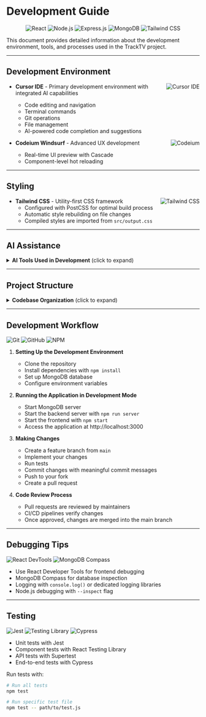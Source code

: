 # Development Guide

<p align="center">
  <img src="https://img.shields.io/badge/React-20232A?style=for-the-badge&logo=react&logoColor=61DAFB" alt="React" />
  <img src="https://img.shields.io/badge/Node.js-43853D?style=for-the-badge&logo=node.js&logoColor=white" alt="Node.js" />
  <img src="https://img.shields.io/badge/Express.js-404D59?style=for-the-badge&logo=express&logoColor=white" alt="Express.js" />
  <img src="https://img.shields.io/badge/MongoDB-4EA94B?style=for-the-badge&logo=mongodb&logoColor=white" alt="MongoDB" />
  <img src="https://img.shields.io/badge/Tailwind_CSS-38B2AC?style=for-the-badge&logo=tailwind-css&logoColor=white" alt="Tailwind CSS" />
</p>

This document provides detailed information about the development environment, tools, and processes used in the TrackTV project.

---

## Development Environment

- **Cursor IDE** <img src="https://img.shields.io/badge/Cursor-00A0E4?style=flat-square&logo=cursor&logoColor=white" alt="Cursor IDE" align="right" /> - Primary development environment with integrated AI capabilities
  - Code editing and navigation
  - Terminal commands
  - Git operations
  - File management
  - AI-powered code completion and suggestions

- **Codeium Windsurf** <img src="https://img.shields.io/badge/Codeium-09B6A2?style=flat-square&logo=codeium&logoColor=white" alt="Codeium" align="right" /> - Advanced UX development
  - Real-time UI preview with Cascade
  - Component-level hot reloading

---

## Styling

- **Tailwind CSS** <img src="https://img.shields.io/badge/Tailwind_CSS-38B2AC?style=flat-square&logo=tailwind-css&logoColor=white" alt="Tailwind CSS" align="right" /> - Utility-first CSS framework
  - Configured with PostCSS for optimal build process
  - Automatic style rebuilding on file changes
  - Compiled styles are imported from `src/output.css`

---

## AI Assistance

<details>
<summary><strong>AI Tools Used in Development</strong> (click to expand)</summary>

<p align="center">
  <img src="https://img.shields.io/badge/Claude_3.7-5849BE?style=for-the-badge&logoColor=white" alt="Claude" />
  <img src="https://img.shields.io/badge/OpenAI-412991?style=for-the-badge&logo=openai&logoColor=white" alt="OpenAI" />
  <img src="https://img.shields.io/badge/ChatGPT-74aa9c?style=for-the-badge&logo=openai&logoColor=white" alt="ChatGPT" />
  <img src="https://img.shields.io/badge/Gemini-8E75B2?style=for-the-badge&logo=google&logoColor=white" alt="Gemini" />
</p>

This project was intended to test new AI tools and hence was developed entirely using AI assistance through:

- **Claude 3.7 Sonnet** (Anthropic) <img src="https://img.shields.io/badge/Anthropic-5849BE?style=flat-square&logoColor=white" alt="Anthropic" align="right" /> - Primary development agent
  - Architecture design
  - Complex UI animations and transitions

- **OpenAI O1 Model** <img src="https://img.shields.io/badge/OpenAI-412991?style=flat-square&logo=openai&logoColor=white" alt="OpenAI" align="right" /> - Advanced debugging and optimization
  - Complex bug resolution
  - Performance optimization
  - State management improvements
  - Memory leak detection
  - Runtime analysis and suggestions

- **Claude 3.5 Sonnet** (Anthropic) <img src="https://img.shields.io/badge/Anthropic-5849BE?style=flat-square&logoColor=white" alt="Anthropic" align="right" /> - Initial development
  - Core feature implementation
  - Good balace of good coding and quick generation.

- **ChatGPT 4** (OpenAI) <img src="https://img.shields.io/badge/ChatGPT-74aa9c?style=flat-square&logo=openai&logoColor=white" alt="ChatGPT" align="right" /> - Branding and design
  - Application name
  - Logo design
  - Visual identity

- **Gemini 2.5 Pro** <img src="https://img.shields.io/badge/Gemini-8E75B2?style=flat-square&logo=google&logoColor=white" alt="Gemini" align="right" /> - Major backend refactoring and debugging
  - Refactoring of `proxy-server.js` into a modular structure and reorganizing project
  - Large context window for understanding the entire project scope during the complex refactoring process
  - Comprehensive review of commit history to verify and update the project changelog

All features, from initial setup to the latest enhancements, were implemented through AI pair programming, demonstrating the capabilities of modern AI assistants in full-stack development.
</details>

---

## Project Structure

<details>
<summary><strong>Codebase Organization</strong> (click to expand)</summary>

<img src="https://img.shields.io/badge/Architecture-Client_Server-blue?style=for-the-badge" alt="Architecture" />

The project follows a standard React frontend with Node.js/Express backend structure:

```
tv-tracker/
├── docs/                    # Documentation files
├── models/                  # Mongoose database models
├── public/                  # Static assets for React
├── server/                  # Backend server code
│   ├── config/              # Server configuration
│   ├── routes/              # API routes
│   └── utils/               # Utility functions
├── src/                     # React frontend code
│   ├── components/          # Reusable React components
│   ├── contexts/            # React context providers
│   ├── hooks/               # Custom React hooks
│   ├── pages/               # Page components
│   ├── services/            # API service functions
│   └── utils/               # Utility functions
├── .env                     # Environment variables
├── package.json             # Dependencies and scripts
├── proxy-server.js          # Main server entry point
└── tailwind.config.js       # Tailwind CSS configuration
```
</details>

---

## Development Workflow

<p align="left">
  <img src="https://img.shields.io/badge/git-%23F05033.svg?style=for-the-badge&logo=git&logoColor=white" alt="Git" />
  <img src="https://img.shields.io/badge/github-%23121011.svg?style=for-the-badge&logo=github&logoColor=white" alt="GitHub" />
  <img src="https://img.shields.io/badge/npm-%23CB3837.svg?style=for-the-badge&logo=npm&logoColor=white" alt="NPM" />
</p>

1. **Setting Up the Development Environment**
   - Clone the repository
   - Install dependencies with `npm install`
   - Set up MongoDB database
   - Configure environment variables

2. **Running the Application in Development Mode**
   - Start MongoDB server
   - Start the backend server with `npm run server`
   - Start the frontend with `npm start`
   - Access the application at http://localhost:3000

3. **Making Changes**
   - Create a feature branch from `main`
   - Implement your changes
   - Run tests
   - Commit changes with meaningful commit messages
   - Push to your fork
   - Create a pull request

4. **Code Review Process**
   - Pull requests are reviewed by maintainers
   - CI/CD pipelines verify changes
   - Once approved, changes are merged into the main branch

---

## Debugging Tips

<p align="left">
  <img src="https://img.shields.io/badge/React_DevTools-61DAFB?style=for-the-badge&logo=react&logoColor=black" alt="React DevTools" />
  <img src="https://img.shields.io/badge/MongoDB_Compass-4EA94B?style=for-the-badge&logo=mongodb&logoColor=white" alt="MongoDB Compass" />
</p>

- Use React Developer Tools for frontend debugging
- MongoDB Compass for database inspection
- Logging with `console.log()` or dedicated logging libraries
- Node.js debugging with `--inspect` flag

---

## Testing

<p align="left">
  <img src="https://img.shields.io/badge/Jest-C21325?style=for-the-badge&logo=jest&logoColor=white" alt="Jest" />
  <img src="https://img.shields.io/badge/Testing_Library-E33332?style=for-the-badge&logo=testing-library&logoColor=white" alt="Testing Library" />
  <img src="https://img.shields.io/badge/Cypress-17202C?style=for-the-badge&logo=cypress&logoColor=white" alt="Cypress" />
</p>

- Unit tests with Jest
- Component tests with React Testing Library
- API tests with Supertest
- End-to-end tests with Cypress

Run tests with:
```bash
# Run all tests
npm test

# Run specific test file
npm test -- path/to/test.js
``` 